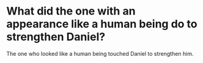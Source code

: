 # What did the one with an appearance like a human being do to strengthen Daniel?

The one who looked like a human being touched Daniel to strengthen him.
